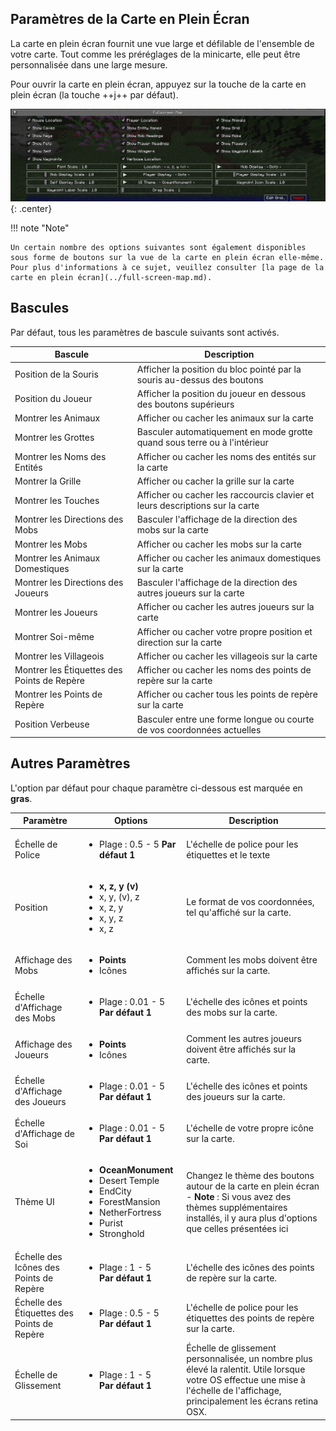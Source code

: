 ## **Paramètres de la Carte en Plein Écran**

La carte en plein écran fournit une vue large et défilable de l'ensemble de votre carte. Tout comme les préréglages de la minicarte, elle peut être
personnalisée dans une large mesure.

Pour ouvrir la carte en plein écran, appuyez sur la touche de la carte en plein écran (la touche ++j++ par défaut).

![Paramètres Plein Écran](../../img/settings/client/full-screen.png){: .center}

!!! note "Note"

    Un certain nombre des options suivantes sont également disponibles sous forme de boutons sur la vue de la carte en plein écran elle-même. Pour plus d'informations à ce sujet, veuillez consulter [la page de la carte en plein écran](../full-screen-map.md).

## **Bascules**

Par défaut, tous les paramètres de bascule suivants sont activés.

| Bascule               | Description                                                             |
|-----------------------|-------------------------------------------------------------------------|
| Position de la Souris | Afficher la position du bloc pointé par la souris au-dessus des boutons |
| Position du Joueur    | Afficher la position du joueur en dessous des boutons supérieurs        |
| Montrer les Animaux   | Afficher ou cacher les animaux sur la carte                             |
| Montrer les Grottes   | Basculer automatiquement en mode grotte quand sous terre ou à l'intérieur |
| Montrer les Noms des Entités | Afficher ou cacher les noms des entités sur la carte                   |
| Montrer la Grille     | Afficher ou cacher la grille sur la carte                               |
| Montrer les Touches   | Afficher ou cacher les raccourcis clavier et leurs descriptions sur la carte |
| Montrer les Directions des Mobs | Basculer l'affichage de la direction des mobs sur la carte              |
| Montrer les Mobs      | Afficher ou cacher les mobs sur la carte                                |
| Montrer les Animaux Domestiques | Afficher ou cacher les animaux domestiques sur la carte               |
| Montrer les Directions des Joueurs | Basculer l'affichage de la direction des autres joueurs sur la carte    |
| Montrer les Joueurs   | Afficher ou cacher les autres joueurs sur la carte                      |
| Montrer Soi-même      | Afficher ou cacher votre propre position et direction sur la carte      |
| Montrer les Villageois | Afficher ou cacher les villageois sur la carte                         |
| Montrer les Étiquettes des Points de Repère | Afficher ou cacher les noms des points de repère sur la carte          |
| Montrer les Points de Repère | Afficher ou cacher tous les points de repère sur la carte              |
| Position Verbeuse     | Basculer entre une forme longue ou courte de vos coordonnées actuelles  |

## **Autres Paramètres**

L'option par défaut pour chaque paramètre ci-dessous est marquée en **gras**.

| Paramètre              | Options                                                                                                                                                  | Description                                                                                                                                                    |
|------------------------|----------------------------------------------------------------------------------------------------------------------------------------------------------|----------------------------------------------------------------------------------------------------------------------------------------------------------------|
| Échelle de Police      | <ul><li>Plage : 0.5 - 5 **Par défaut 1**</li></ul>                                                                                                       | L'échelle de police pour les étiquettes et le texte                                                                                                            |
| Position               | <ul><li>**x, z, y (v)**</li><li>x, y, (v), z</li><li>x, z, y</li><li>x, y, z</li><li>x, z</li></ul>                                                      | Le format de vos coordonnées, tel qu'affiché sur la carte.                                                                                                     |
| Affichage des Mobs     | <ul><li>**Points**</li><li>Icônes</li></ul>                                                                                                              | Comment les mobs doivent être affichés sur la carte.                                                                                                           |
| Échelle d'Affichage des Mobs | <ul><li>Plage : 0.01 - 5 <br>**Par défaut 1**</li></ul>                                                                                                 | L'échelle des icônes et points des mobs sur la carte.                                                                                                          |
| Affichage des Joueurs  | <ul><li>**Points**</li><li>Icônes</li></ul>                                                                                                              | Comment les autres joueurs doivent être affichés sur la carte.                                                                                                 |
| Échelle d'Affichage des Joueurs | <ul><li>Plage : 0.01 - 5 <br>**Par défaut 1**</li></ul>                                                                                                 | L'échelle des icônes et points des joueurs sur la carte.                                                                                                       |
| Échelle d'Affichage de Soi | <ul><li>Plage : 0.01 - 5 <br>**Par défaut 1**</li></ul>                                                                                                 | L'échelle de votre propre icône sur la carte.                                                                                                                  |
| Thème UI               | <ul><li>**OceanMonument**</li><li>Desert Temple</li><li>EndCity</li><li>ForestMansion</li><li>NetherFortress</li><li>Purist</li><li>Stronghold</li></ul> | Changez le thème des boutons autour de la carte en plein écran - **Note** : Si vous avez des thèmes supplémentaires installés, il y aura plus d'options que celles présentées ici |
| Échelle des Icônes des Points de Repère | <ul><li>Plage : 1 - 5 <br>**Par défaut 1**</li></ul>                                                                                                    | L'échelle des icônes des points de repère sur la carte.                                                                                                       |
| Échelle des Étiquettes des Points de Repère | <ul><li>Plage : 0.5 - 5 <br>**Par défaut 1**</li></ul>                                                                                                  | L'échelle de police pour les étiquettes des points de repère sur la carte.                                                                                    |
| Échelle de Glissement  | <ul><li>Plage : 1 - 5 <br>**Par défaut 1**</li></ul>                                                                                                    | Échelle de glissement personnalisée, un nombre plus élevé la ralentit. Utile lorsque votre OS effectue une mise à l'échelle de l'affichage, principalement les écrans retina OSX.             |